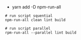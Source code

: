 * yarn add -D npm-run-all

```shell
# run script squential
npm-run-all clean lint build
```

```shell
# run script parallel
rpm-run-all --parallel lint build
```